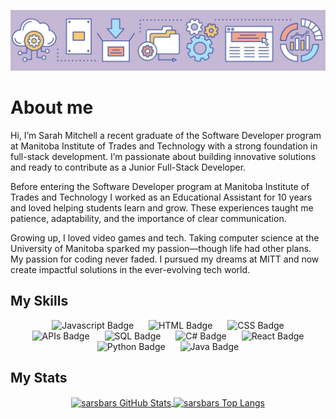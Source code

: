 ![My GitHub 1 Image](./github-header-purple.png)

# About me

Hi, I’m Sarah Mitchell a recent graduate of the Software Developer program at Manitoba Institute of Trades and Technology with a strong foundation in full-stack development. I’m passionate about building innovative solutions and ready to contribute as a Junior Full-Stack Developer.

Before entering the Software Developer program at Manitoba Institute of Trades and Technology I worked as an Educational Assistant for 10 years and loved helping students learn and grow. These experiences taught me patience, adaptability, and the importance of clear communication.

Growing up, I loved video games and tech. Taking computer science at the University of Manitoba sparked my passion—though life had other plans. My passion for coding never faded. I pursued my dreams at MITT and now create impactful solutions in the ever-evolving tech world.

## My Skills
<p align="center">
  <img src="https://img.shields.io/badge/Javascript-cbb8d5" alt="Javascript Badge" style="margin: 0 10px;">
  <img src="https://img.shields.io/badge/HTML-F8SD71" alt="HTML Badge" style="margin: 0 10px;">
  <img src="https://img.shields.io/badge/CSS-A7DFFB" alt="CSS Badge" style="margin: 0 10px;">
  <img src="https://img.shields.io/badge/API-EDA594" alt="APIs Badge" style="margin: 0 10px;">
  <img src="https://img.shields.io/badge/SQL-cbb8d5" alt="SQL Badge" style="margin: 0 10px;">
  <img src="https://img.shields.io/badge/C%23-F8CD71" alt="C# Badge" style="margin: 0 10px;">
  <img src="https://img.shields.io/badge/React-A7DFFB" alt="React Badge" style="margin: 0 10px;">
  <img src="https://img.shields.io/badge/Python-EDA594" alt="Python Badge" style="margin: 0 10px;">
  <img src="https://img.shields.io/badge/Jave-cbb8d5" alt="Java Badge" style="margin: 0 10px;">
</p>

## My Stats
<p align="center">
  <a href="https://github.com/sarsbars/github-readme-stats">
    <img align="center" src="https://github-readme-stats.vercel.app/api?username=sarsbars&show_icons=true&theme=radical" alt="sarsbars GitHub Stats" width="600" height="300" />
  </a>
  <a href="https://github.com/sarsbars/github-readme-stats">
    <img align="center" src="https://github-readme-stats.vercel.app/api/top-langs/?username=sarsbars&layout=compact&theme=radical" alt="sarsbars Top Langs" width="400" height="200" />
  </a>
</p>



